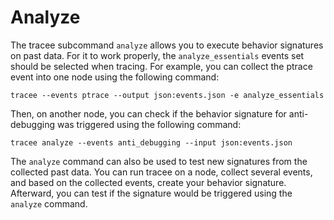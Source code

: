 # Analyze

The tracee subcommand `analyze` allows you to execute behavior signatures on past data.
For it to work properly, the `analyze_essentials` events set should be selected when tracing.
For example, you can collect the ptrace event into one node using the following command:

```
tracee --events ptrace --output json:events.json -e analyze_essentials
```

Then, on another node, you can check if the behavior signature for anti-debugging was triggered using the following command:

```
tracee analyze --events anti_debugging --input json:events.json
```

The `analyze` command can also be used to test new signatures from the collected past data. You can run tracee on a node, collect several events, and based on the collected events, create your behavior signature. Afterward, you can test if the signature would be triggered using the `analyze` command.
